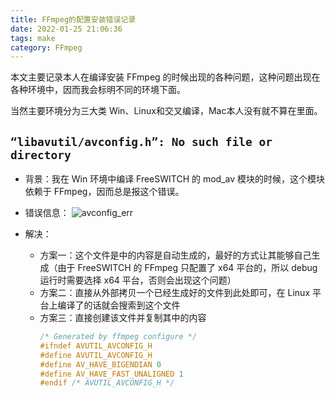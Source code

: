 ```yaml
---
title: FFmpeg的配置安装错误记录
date: 2022-01-25 21:06:36
tags: make
category: FFmpeg
---
```


本文主要记录本人在编译安装 FFmpeg 的时候出现的各种问题，这种问题出现在各种环境中，因而我会标明不同的环境下面。

当然主要环境分为三大类 Win、Linux和交叉编译，Mac本人没有就不算在里面。

## `“libavutil/avconfig.h”: No such file or directory`

+ 背景：我在 Win 环境中编译 FreeSWITCH 的 mod_av 模块的时候，这个模块依赖于 FFmpeg，因而总是报这个错误。

+ 错误信息：
    ![avconfig_err](../../../../../../images/ffmpeg/setting_make/questions/avconfig_err.png)

+ 解决：
    + 方案一：这个文件是中的内容是自动生成的，最好的方式让其能够自己生成（由于 FreeSWITCH 的 FFmpeg 只配置了
    x64 平台的，所以 debug 运行时需要选择 x64 平台，否则会出现这个问题）
    + 方案二：直接从外部拷贝一个已经生成好的文件到此处即可，在 Linux 平台上编译了的话就会搜索到这个文件
    + 方案三：直接创建该文件并复制其中的内容
        ```c
        /* Generated by ffmpeg configure */
        #ifndef AVUTIL_AVCONFIG_H
        #define AVUTIL_AVCONFIG_H
        #define AV_HAVE_BIGENDIAN 0
        #define AV_HAVE_FAST_UNALIGNED 1
        #endif /* AVUTIL_AVCONFIG_H */
        ```
